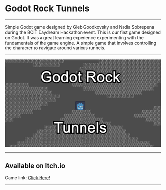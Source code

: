 # Godot Rock Tunnels

---

Simple Godot game designed by Gleb Goodkovsky and Nadia Sobrepena during the BCIT Daydream Hackathon event. This is our first game designed on Godot. It was a great learning experience experimenting with the fundamentals of the game engine.  A simple game that involves controlling the character to navigate around various tunnels.

---

![forest](assets/godot-rock-tunnels-wallpaper.jpg)

---
## Available on Itch.io

Game link: [Click Here!](https://nadiasobrepena.itch.io/godot-rock-tunnels)

---